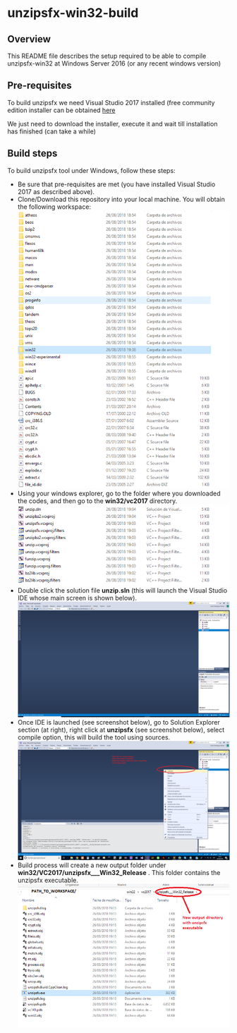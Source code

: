 # unzipsfx-win32-build

## Overview

This README file describes the setup required to be able to compile unzipsfx-win32 at Windows Server 2016 (or any recent windows version)

## Pre-requisites

To build unzipsfx we need Visual Studio 2017 installed (free community edition installer can be obtained [here](https://aka.ms/vs/15/release/vs_community.exe)

We just need to download the installer, execute it and wait till installation has finished (can take a while)

## Build steps

To build unzipsfx tool under Windows, follow these steps:

* Be sure that pre-requisites are met (you have installed Visual Studio 2017 as described above).
* Clone/Download this repository into your local machine. You will obtain the following workspace:
![unzipsfx workspace](./win32/images/initial_workspace.png)
* Using your windows explorer, go to the folder where you downloaded the codes, and then go to the **win32/vc2017** directory. 
![unzipsfx win32 V2017 folder](./win32/images/win32_VS2017_workspace.png)
* Double click the solution file **unzip.sln** (this will launch the Visual Studio IDE whose main screen is shown below).
![unzipsfx win32 V2017 folder](./win32/images/unzipsfx_visual_studio_main_window.png)
* Once IDE is launched (see screenshot below), go to Solution Explorer section (at right), right click at **unzipsfx** (see screenshot below), select compile option, this will build the tool using sources.
![unzipsfx win32 V2017 folder](./win32/images/unzipsfx_visual_studio_build_menu.png)
* Build process will create a new output folder under **win32/VC2017/unzipsfx___Win32_Release** . This folder contains the unzipsfx executable.
![unzipsfx win32 V2017 folder](./win32/images/unzipsfx_output_directory_with_binary.png)
